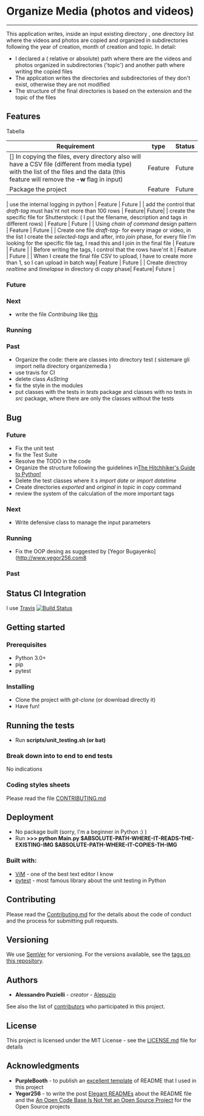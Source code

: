 # Organize Media (photos and videos)

---------------

This application writes, inside an input existing directory , one directory list where the videos and photos are copied and organized in subdirectories following the year of creation, month of creation and topic.
In detail:
* I declared a ( relative or absolute) path where there are the videos and photos organized in subdirectories ('topic') and another path where writing the copied files
* The application writes the directories and subdirectories of they don't exist, otherwise they are not modified
* The structure of the final directories is based on the extension and the topic of the files


## Features

Tabella

  | Requirement | type | Status |
  | ------------ | ----------- | ----- |
  | [] In copying the files, every directory also will have a CSV file (different from media type) with the list of the files and the data (this feature will remove the **-w** flag in input) | Feature | Future |
  | Package the project| Feature | Future |



| use the internal logging in python | Feature | Future |
| add the control that *draft-tag* must has'nt not more than 100 rows | Feature| Future|
| create the specific file for Shutterstock: ( I put the filename, description and tags in different rows) | Feature | Future |
| Using *chain of command* design pattern | Feature | Future |
| Create one file *draft-tag-* for every image or video, in the list I create the *selected-tags* and after, into *join* phase, for every file I'm looking for the specific file tag, I read this and I join in the final file | Feature | Future |
| Before writing the tags, I control that the rows have'nt it | Feature | Future |
| When I create the final file CSV to upload, I have to create more than 1, so I can upload in batch way| Feature | Future |
| Create directroy *realtime* and *timelapse* in directory di *copy* phase| Feature| Future |

### Future

### Next
* write the file *Contribuing* like [this](https://gist.github.com/PurpleBooth/b24679402957c63ec426/forks)

### Running


### Past

* Organize the code: there are classes into directory test ( sistemare gli import nella directory organizemedia )
* use travis for CI
* delete class *AsString*
* fix the style in the modules
* put classes with the tests in *tests* package and classes with no tests in *src* package, where there are only the classes without the tests


## Bug

### Future
* Fix the unit test
* fix the Test Suite
* Resolve the TODO in the code
* Organize the structure following the guidelines in[The Hitchhiker's Guide to Python!](https://docs.python-guide.org/)
* Delete the test classes where it s *import date* or *import datetime*
* Create directories *exported* and *original* in *topic* in *copy* command
* review the system of the calculation of the more important tags

### Next
* Write defensive class to manage the input parameters

### Running
* Fix the OOP desing as suggested by [Yegor Bugayenko](http://www.yegor256.com8

### Past




## Status CI Integration
 
 I use [Travis](https://travis-ci.org/)
 [![Build Status](https://travis-ci.org/alepuzio/organize-media.svg?branch=master)](https://travis-ci.org/alepuzio/organize-media)

## Getting started

### Prerequisites

- Python 3.0+
- pip
- pytest 

### Installing

- Clone the project with *git-clone* (or download directly it)
- Have fun!


## Running the tests

 - Run **scripts/unit_testing.sh (or bat)** 

### Break down into to end to end tests

No indications

	
### Coding styles sheets

Please read the file [CONTRIBUTING.md](http://github.com/alepuzio/organize-media/CONTRIBUTING.md)

## Deployment
 
 - No package built (sorry, I'm a beginner in Python :) )
 - Run    **>>> python Main.py $ABSOLUTE-PATH-WHERE-IT-READS-THE-EXISTING-IMG $ABSOLUTE-PATH-WHERE-IT-COPIES-TH-IMG**
 
### Built with:

* [ViM](http://www.vim.org) - one of the best text editor I know
* [pytest](https://docs.pytest.org/en/stable/) - most famous library about the unit testing in Python

## Contributing

Please read the [Contributing.md](http://github.com/alepuzio/organize-media/CONTRIBUTING.md) for the details about the code of conduct and the process for submitting pull requests.

## Versioning

We use [SemVer](http://semver.org/) for versioning. For the versions available, see the [tags on this repository](https://github.com/alepuzio/organize-media/tags). 

## Authors

* **Alessandro Puzielli** - *creator* - [Alepuzio](https://github.com/alepuzio)

See also the list of [contributors](https://github.com/alepuzio/organize-media/contributors) who participated in this project.

## License

This project is licensed under the MIT License - see the [LICENSE.md](LICENSE.md) file for details

## Acknowledgments

* **PurpleBooth** - to publish an [excellent template](https://gist.github.com/PurpleBooth/109311bb0361f32d87a2) of README that I used in this project 
* **Yegor256** - to write the post [Elegant READMEs](https://www.yegor256.com/2019/04/23/elegant-readme.html) about the README file and the [An Open Code Base Is Not Yet an Open Source Project](https://www.yegor256.com/2018/05/08/open-source-attributes.html) for the Open Source projects

